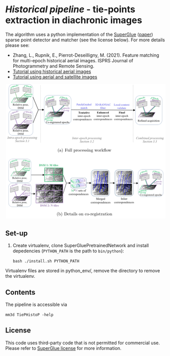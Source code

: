 # *Historical pipeline* - tie-points extraction in diachronic images

The algorithm uses a python implementation of the [SuperGlue](https://github.com/magicleap/SuperGluePretrainedNetwork) ([paper](https://arxiv.org/abs/1911.11763)) sparse point detector and matcher (see the license below). For more details please see:
* Zhang, L., Rupnik, E., Pierrot-Deseilligny, M. (2021). Feature matching for multi-epoch historical aerial images. ISPRS Journal of Photogrammetry and Remote Sensing.
* [Tutorial using historical aerial images](https://colab.research.google.com/drive/1poEXIeKbPcJT_2hyQOBhzcj1EEhO8OgD)
* [Tutorial using aerial and satellite images](https://colab.research.google.com/drive/14okQ8bBhEZmy6EGRIQvazTqrN39oc_K5)

<p align="center">
  <img src="TiePHisto_pipeline.png" width="500">
</p>

## Set-up 

1. Create virtualenv, clone SuperGluePretrainedNetwork and install depedencies (```PYTHON_PATH``` is the path to ```bin/python```):

    ```bash ./install.sh PYTHON_PATH```

Virtualenv files are stored in python_env/, remove the directory to remove the virtualenv.

## Contents

The pipeline is accessible via 

```mm3d TiePHistoP -help```

## License

This code uses third-party code that is not permitted for commercial use. Please refer to [SuperGlue license](https://github.com/magicleap/SuperGluePretrainedNetwork/blob/master/LICENSE) for more information.
